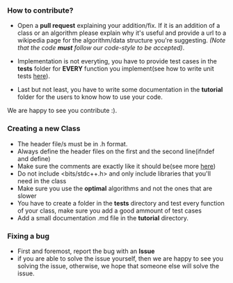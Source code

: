 ### How to contribute?

* Open a **pull request** explaining your addition/fix. If it is an addition of a class or an algorithm please explain why it's useful and provide a url to a wikipedia page for the algorithm/data structure you're suggesting. *(Note that the code **must** follow our code-style to be accepted)*.

* Implementation is not everyting, you have to provide test cases in the **tests** folder for **EVERY** function you implement(see how to write unit tests [here](UNIT_TESTS.md)).

* Last but not least, you have to write some documentation in the **tutorial** folder for the users to know how to use your code. 

We are happy to see you contribute :).  

### **Creating a new Class**

* The header file/s must be in .h format.
* Always define the header files on the first and the second line(ifndef and define)
* Make sure the comments are exactly like it should be(see more [here](COMMENTS.md))
* Do not include <bits/stdc++.h> and only include libraries that you'll need in the class
* Make sure you use the **optimal** algorithms and not the ones that are slower
* You have to create a folder in the **tests** directory and test every function of your class, make sure you add a good ammount of test cases
* Add a small documentation .md file in the **tutorial** directory.


### **Fixing a bug**

* First and foremost, report the bug with an **Issue**
* if you are able to solve the issue yourself, then we are happy to see you solving the issue, otherwise, we hope that someone else will solve the issue.
